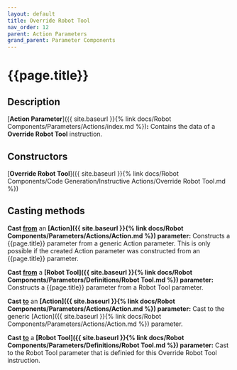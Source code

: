 ```yaml
---
layout: default
title: Override Robot Tool
nav_order: 12
parent: Action Parameters
grand_parent: Parameter Components
---
```


# **{{page.title}}**

## **Description**

[**Action Parameter**]({{ site.baseurl }}{% link docs/Robot Components/Parameters/Actions/index.md %})**:** 
Contains the data of a **Override Robot Tool** instruction.

## **Constructors**

[**Override Robot Tool**]({{ site.baseurl }}{% link docs/Robot Components/Code Generation/Instructive Actions/Override Robot Tool.md %})

## **Casting methods**

**Cast <u>from</u>** an **[Action]({{ site.baseurl }}{% link docs/Robot Components/Parameters/Actions/Action.md %}) parameter:** Constructs a {{page.title}} parameter from a generic Action parameter. This is only possible if the created Action parameter was constructed from an {{page.title}} parameter.

**Cast <u>from</u>** a **[Robot Tool]({{ site.baseurl }}{% link docs/Robot Components/Parameters/Definitions/Robot Tool.md %}) parameter:** Constructs a {{page.title}} parameter from a Robot Tool parameter.

**Cast <u>to</u>** an **[Action]({{ site.baseurl }}{% link docs/Robot Components/Parameters/Actions/Action.md %}) parameter:** Cast to the generic [Action]({{ site.baseurl }}{% link docs/Robot Components/Parameters/Actions/Action.md %}) parameter. 

**Cast <u>to</u>** a **[Robot Tool]({{ site.baseurl }}{% link docs/Robot Components/Parameters/Definitions/Robot Tool.md %}) parameter:** Cast to the Robot Tool parameter that is definied for this Override Robot Tool instruction.
